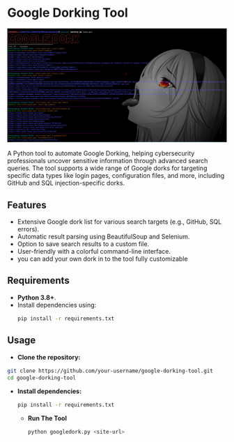 # Google Dorking Tool

<p align="center">
  <img src="https://github.com/thexM0G/thexM0G/blob/main/image_2024-10-29_223741508.png" alt="H4CK_N4S4 " />
</p>


A Python tool to automate Google Dorking, helping cybersecurity professionals uncover sensitive information through advanced search queries. The tool supports a wide range of Google dorks for targeting specific data types like login pages, configuration files, and more, including GitHub and SQL injection-specific dorks.

## Features
- Extensive Google dork list for various search targets (e.g., GitHub, SQL errors).
- Automatic result parsing using BeautifulSoup and Selenium.
- Option to save search results to a custom file.
- User-friendly with a colorful command-line interface.
- you can add your own dork in to the tool fully customizable 

## Requirements
- **Python 3.8+**.
- Install dependencies using:
  ```bash
  pip install -r requirements.txt

## Usage
- **Clone the repository:**
```bash
git clone https://github.com/your-username/google-dorking-tool.git
cd google-dorking-tool
```

- **Install dependencies:**
  ```bash
  pip install -r requirements.txt
  ```

  - **Run The Tool**
    ```bash
    python googledork.py <site-url>
    
